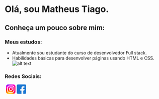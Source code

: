 # Olá, sou Matheus Tiago.
## Conheça um pouco sobre mim:
### Meus estudos:
- Atualmente sou estudante do curso de desenvolvedor Full stack.
- Habilidades básicas para desenvolver páginas usando HTML e CSS.
![alt text](https://highsales.digital/images/blog/o-que-e-web-design.jpg)
### Redes Sociais:

<img>
<a href="#"><img src="Instagram-Icon.png" alt="imagem" height="30px" ></a>
<a href="#"><img src="facebook.png" height="30px" alt="facebook" ></a>